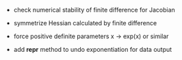 * check numerical stability of finite difference for Jacobian

* symmetrize Hessian calculated by finite difference

* force positive definite parameters x -> exp(x) or similar

* add __repr__ method to undo exponentiation for data output
